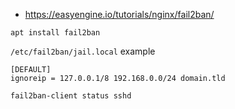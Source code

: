 * https://easyengine.io/tutorials/nginx/fail2ban/

```shell
apt install fail2ban
```

`/etc/fail2ban/jail.local` example
```
[DEFAULT]
ignoreip = 127.0.0.1/8 192.168.0.0/24 domain.tld
```

```shell
fail2ban-client status sshd
```
